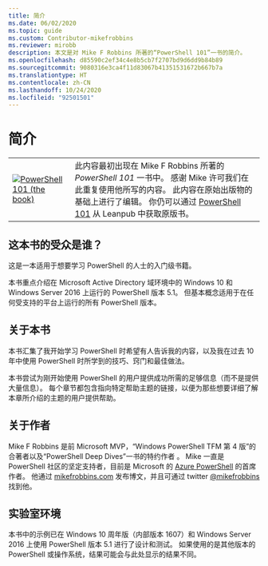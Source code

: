 ```yaml
---
title: 简介
ms.date: 06/02/2020
ms.topic: guide
ms.custom: Contributor-mikefrobbins
ms.reviewer: mirobb
description: 本文是对 Mike F Robbins 所著的“PowerShell 101”一书的简介。
ms.openlocfilehash: d85590c2ef34c4e8b5cb7f2707bd9d6dd9b84b89
ms.sourcegitcommit: 9080316e3ca4f11d83067b41351531672b667b7a
ms.translationtype: HT
ms.contentlocale: zh-CN
ms.lasthandoff: 10/24/2020
ms.locfileid: "92501501"
---
```

# <a name="introduction"></a>简介

<table>
  <tr><td>
  <a href="https://leanpub.com/powershell101">
  <img src="media/powershell101-150x194.png" alt="PowerShell 101 (the book)" />
  </a>
  </td>
  <td colspan=2>
此内容最初出现在 Mike F Robbins 所著的 <em>PowerShell 101</em> 一书中。 感谢 Mike 许可我们在此重复使用他所写的内容。 此内容在原始出版物的基础上进行了编辑。 你仍可以通过 <a href="https://leanpub.com/powershell101">PowerShell 101</a> 从 Leanpub 中获取原版书。
  </td></tr>
</table>

## <a name="who-is-this-book-for"></a>这本书的受众是谁？

这是一本适用于想要学习 PowerShell 的人士的入门级书籍。

本书重点介绍在 Microsoft Active Directory 域环境中的 Windows 10 和 Windows Server 2016 上运行的 PowerShell 版本 5.1。 但基本概念适用于在任何受支持的平台上运行的所有 PowerShell 版本。

## <a name="about-this-book"></a>关于本书

本书汇集了我开始学习 PowerShell 时希望有人告诉我的内容，以及我在过去 10 年中使用 PowerShell 时所学到的技巧、窍门和最佳做法。

本书尝试为刚开始使用 PowerShell 的用户提供成功所需的足够信息（而不是提供大量信息）。 每个章节都包含指向特定帮助主题的链接，以便为那些想要详细了解本章所介绍的主题的用户提供帮助。

## <a name="about-the-author"></a>关于作者

Mike F Robbins 是前 Microsoft MVP，“Windows PowerShell TFM 第 4 版”的合著者以及“PowerShell Deep Dives”一书的特约作者 。 Mike 一直是 PowerShell 社区的坚定支持者，目前是 Microsoft 的 [Azure PowerShell][] 的首席作者。 他通过 [mikefrobbins.com][] 发布博文，并且可通过 twitter [@mikefrobbins][] 找到他。

## <a name="lab-environment"></a>实验室环境

本书中的示例已在 Windows 10 周年版（内部版本 1607）和 Windows Server 2016 上使用 PowerShell 版本 5.1 进行了设计和测试。 如果使用的是其他版本的 PowerShell 或操作系统，结果可能会与此处显示的结果不同。

<!-- link references -->
[@mikefrobbins]: https://twitter.com/mikefrobbins
[mikefrobbins.com]: http://mikefrobbins.com/
[PowerShell 101]: https://leanpub.com/powershell101
[Azure PowerShell]: /powershell/azure
